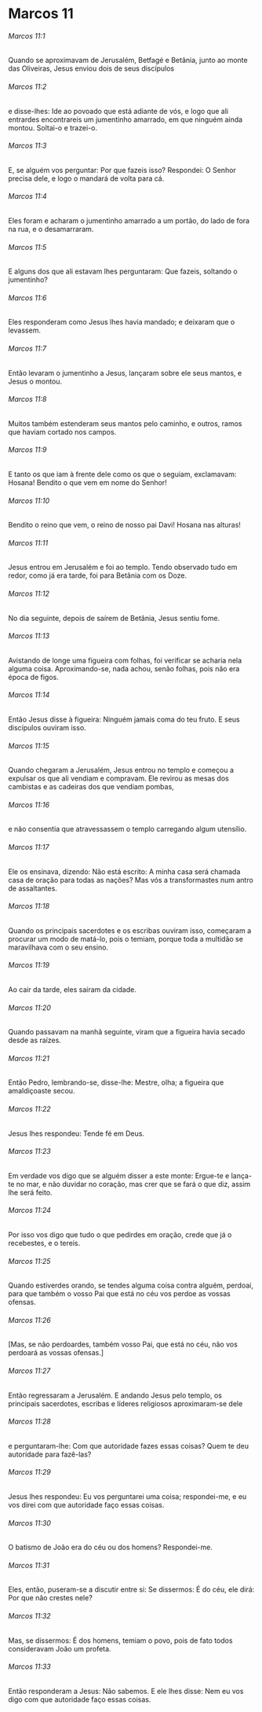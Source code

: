 # Marcos 11

###### Marcos 11:1

Quando se aproximavam de Jerusalém, Betfagé e Betânia, junto ao monte das Oliveiras, Jesus enviou dois de seus discípulos

###### Marcos 11:2

e disse-lhes: Ide ao povoado que está adiante de vós, e logo que ali entrardes encontrareis um jumentinho amarrado, em que ninguém ainda montou. Soltai-o e trazei-o.

###### Marcos 11:3

E, se alguém vos perguntar: Por que fazeis isso? Respondei: O Senhor precisa dele, e logo o mandará de volta para cá.

###### Marcos 11:4

Eles foram e acharam o jumentinho amarrado a um portão, do lado de fora na rua, e o desamarraram.

###### Marcos 11:5

E alguns dos que ali estavam lhes perguntaram: Que fazeis, soltando o jumentinho?

###### Marcos 11:6

Eles responderam como Jesus lhes havia mandado; e deixaram que o levassem.

###### Marcos 11:7

Então levaram o jumentinho a Jesus, lançaram sobre ele seus mantos, e Jesus o montou.

###### Marcos 11:8

Muitos também estenderam seus mantos pelo caminho, e outros, ramos que haviam cortado nos campos.

###### Marcos 11:9

E tanto os que iam à frente dele como os que o seguiam, exclamavam: Hosana! Bendito o que vem em nome do Senhor!

###### Marcos 11:10

Bendito o reino que vem, o reino de nosso pai Davi! Hosana nas alturas!

###### Marcos 11:11

Jesus entrou em Jerusalém e foi ao templo. Tendo observado tudo em redor, como já era tarde, foi para Betânia com os Doze.

###### Marcos 11:12

No dia seguinte, depois de saírem de Betânia, Jesus sentiu fome.

###### Marcos 11:13

Avistando de longe uma figueira com folhas, foi verificar se acharia nela alguma coisa. Aproximando-se, nada achou, senão folhas, pois não era época de figos.

###### Marcos 11:14

Então Jesus disse à figueira: Ninguém jamais coma do teu fruto. E seus discípulos ouviram isso.

###### Marcos 11:15

Quando chegaram a Jerusalém, Jesus entrou no templo e começou a expulsar os que ali vendiam e compravam. Ele revirou as mesas dos cambistas e as cadeiras dos que vendiam pombas,

###### Marcos 11:16

e não consentia que atravessassem o templo carregando algum utensílio.

###### Marcos 11:17

Ele os ensinava, dizendo: Não está escrito: A minha casa será chamada casa de oração para todas as nações? Mas vós a transformastes num antro de assaltantes.

###### Marcos 11:18

Quando os principais sacerdotes e os escribas ouviram isso, começaram a procurar um modo de matá-lo, pois o temiam, porque toda a multidão se maravilhava com o seu ensino.

###### Marcos 11:19

Ao cair da tarde, eles saíram da cidade.

###### Marcos 11:20

Quando passavam na manhã seguinte, viram que a figueira havia secado desde as raízes.

###### Marcos 11:21

Então Pedro, lembrando-se, disse-lhe: Mestre, olha; a figueira que amaldiçoaste secou.

###### Marcos 11:22

Jesus lhes respondeu: Tende fé em Deus.

###### Marcos 11:23

Em verdade vos digo que se alguém disser a este monte: Ergue-te e lança-te no mar, e não duvidar no coração, mas crer que se fará o que diz, assim lhe será feito.

###### Marcos 11:24

Por isso vos digo que tudo o que pedirdes em oração, crede que já o recebestes, e o tereis.

###### Marcos 11:25

Quando estiverdes orando, se tendes alguma coisa contra alguém, perdoai, para que também o vosso Pai que está no céu vos perdoe as vossas ofensas.

###### Marcos 11:26

[Mas, se não perdoardes, também vosso Pai, que está no céu, não vos perdoará as vossas ofensas.]

###### Marcos 11:27

Então regressaram a Jerusalém. E andando Jesus pelo templo, os principais sacerdotes, escribas e líderes religiosos aproximaram-se dele

###### Marcos 11:28

e perguntaram-lhe: Com que autoridade fazes essas coisas? Quem te deu autoridade para fazê-las?

###### Marcos 11:29

Jesus lhes respondeu: Eu vos perguntarei uma coisa; respondei-me, e eu vos direi com que autoridade faço essas coisas.

###### Marcos 11:30

O batismo de João era do céu ou dos homens? Respondei-me.

###### Marcos 11:31

Eles, então, puseram-se a discutir entre si: Se dissermos: É do céu, ele dirá: Por que não crestes nele?

###### Marcos 11:32

Mas, se dissermos: É dos homens, temiam o povo, pois de fato todos consideravam João um profeta.

###### Marcos 11:33

Então responderam a Jesus: Não sabemos. E ele lhes disse: Nem eu vos digo com que autoridade faço essas coisas.

